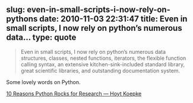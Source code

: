 slug: even-in-small-scripts-i-now-rely-on-pythons
date: 2010-11-03 22:31:47
title: Even in small scripts, I now rely on python’s numerous data...
type: quote
---

> Even in small scripts, I now rely on python’s numerous data structures, classes, nested functions, iterators, the flexible function calling syntax, an extensive kitchen-sink-included standard library, great scientific libraries, and outstanding documentation system.

Some lovely words on Python.

 [10 Reasons Python Rocks for Research — Hoyt Koepke](http://www.stat.washington.edu/~hoytak/blog/whypython.html)
